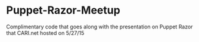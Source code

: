 # Puppet-Razor-Meetup
Complimentary code that goes along with the presentation on Puppet Razor that CARI.net hosted on 5/27/15
